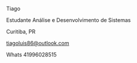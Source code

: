 Tiago

Estudante Análise e Desenvolvimento de Sistemas

Curitiba, PR

tiagoluis86@outlook.com

Whats 41996028515
